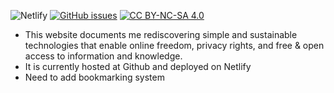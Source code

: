 ![Netlify](https://img.shields.io/netlify/f699410f-5f12-46f4-9ab5-ed495b868628) [![GitHub issues](https://img.shields.io/github/issues/5uie/website)](https://github.com/5uie/website/issues) [![CC BY-NC-SA 4.0](https://img.shields.io/badge/License-CC%20BY%2DNC%2DSA%204.0-green)](https://creativecommons.org/licenses/by-nc-sa/4.0/)

* This website documents me rediscovering simple and sustainable technologies that enable online freedom, privacy rights, and free & open access to information and knowledge.
* It is currently hosted at Github and deployed on Netlify
* Need to add bookmarking system

